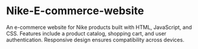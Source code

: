 # Nike-E-commerce-website
An e-commerce website for Nike products built with HTML, JavaScript, and CSS. Features include a product catalog, shopping cart, and user authentication. Responsive design ensures compatibility across devices.  
